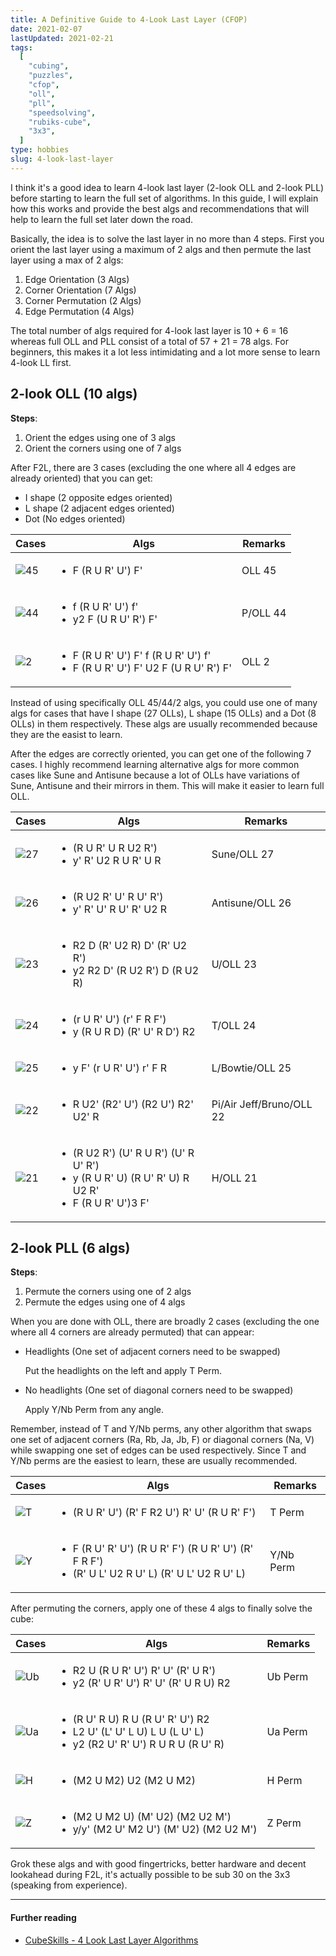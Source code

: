 ```yaml
---
title: A Definitive Guide to 4-Look Last Layer (CFOP)
date: 2021-02-07
lastUpdated: 2021-02-21
tags:
  [
    "cubing",
    "puzzles",
    "cfop",
    "oll",
    "pll",
    "speedsolving",
    "rubiks-cube",
    "3x3",
  ]
type: hobbies
slug: 4-look-last-layer
---
```


I think it's a good idea to learn 4-look last layer (2-look OLL and 2-look PLL) before starting to learn the full set of algorithms. In this guide, I will explain how this works and provide the best algs and recommendations that will help to learn the full set later down the road.

Basically, the idea is to solve the last layer in no more than 4 steps. First you orient the last layer using a maximum of 2 algs and then permute the last layer using a max of 2 algs:

1. Edge Orientation (3 Algs)
2. Corner Orientation (7 Algs)
3. Corner Permutation (2 Algs)
4. Edge Permutation (4 Algs)

The total number of algs required for 4-look last layer is 10 + 6 = 16 whereas full OLL and PLL consist of a total of 57 + 21 = 78 algs. For beginners, this makes it a lot less intimidating and a lot more sense to learn 4-look LL first.

## 2-look OLL (10 algs)

**Steps**:

1. Orient the edges using one of 3 algs
2. Orient the corners using one of 7 algs

After F2L, there are 3 cases (excluding the one where all 4 edges are already oriented) that you can get:

- I shape (2 opposite edges oriented)
- L shape (2 adjacent edges oriented)
- Dot (No edges oriented)

| Cases                                                                      | Algs                                                                                             | Remarks  |
| -------------------------------------------------------------------------- | ------------------------------------------------------------------------------------------------ | -------- |
| ![45](https://raw.githubusercontent.com/rsapkf/rupiks/main/oll/svg/45.svg) | <ul><li>F (R U R' U') F'</li></ul>                                                               | OLL 45   |
| ![44](https://raw.githubusercontent.com/rsapkf/rupiks/main/oll/svg/44.svg) | <ul><li>f (R U R' U') f'</li><li>y2 F (U R U' R') F'</li></ul>                                   | P/OLL 44 |
| ![2](https://raw.githubusercontent.com/rsapkf/rupiks/main/oll/svg/2.svg)   | <ul><li>F (R U R' U') F' f (R U R' U') f'</li><li>F (R U R' U') F' U2 F (U R U' R') F'</li></ul> | OLL 2    |

Instead of using specifically OLL 45/44/2 algs, you could use one of many algs for cases that have I shape (27 OLLs), L shape (15 OLLs) and a Dot (8 OLLs) in them respectively. These algs are usually recommended because they are the easist to learn.

After the edges are correctly oriented, you can get one of the following 7 cases. I highly recommend learning alternative algs for more common cases like Sune and Antisune because a lot of OLLs have variations of Sune, Antisune and their mirrors in them. This will make it easier to learn full OLL.

| Cases                                                                      | Algs                                                                                                                    | Remarks                  |
| -------------------------------------------------------------------------- | ----------------------------------------------------------------------------------------------------------------------- | ------------------------ |
| ![27](https://raw.githubusercontent.com/rsapkf/rupiks/main/oll/svg/27.svg) | <ul><li>(R U R' U R U2 R')</li><li>y' R' U2 R U R' U R</li></ul>                                                        | Sune/OLL 27              |
| ![26](https://raw.githubusercontent.com/rsapkf/rupiks/main/oll/svg/26.svg) | <ul><li>(R U2 R' U' R U' R')</li><li>y' R' U' R U' R' U2 R</li></ul>                                                    | Antisune/OLL 26          |
| ![23](https://raw.githubusercontent.com/rsapkf/rupiks/main/oll/svg/23.svg) | <ul><li>R2 D (R' U2 R) D' (R' U2 R')</li><li>y2 R2 D' (R U2 R') D (R U2 R)</li></ul>                                    | U/OLL 23                 |
| ![24](https://raw.githubusercontent.com/rsapkf/rupiks/main/oll/svg/24.svg) | <ul><li>(r U R' U') (r' F R F')</li><li>y (R U R D) (R' U' R D') R2</li></ul>                                           | T/OLL 24                 |
| ![25](https://raw.githubusercontent.com/rsapkf/rupiks/main/oll/svg/25.svg) | <ul><li>y F' (r U R' U') r' F R</li></ul>                                                                               | L/Bowtie/OLL 25          |
| ![22](https://raw.githubusercontent.com/rsapkf/rupiks/main/oll/svg/22.svg) | <ul><li>R U2' (R2' U') (R2 U') R2' U2' R</li></ul>                                                                      | Pi/Air Jeff/Bruno/OLL 22 |
| ![21](https://raw.githubusercontent.com/rsapkf/rupiks/main/oll/svg/21.svg) | <ul><li>(R U2 R') (U' R U R') (U' R U' R')</li><li>y (R U R' U) (R U' R' U) R U2 R'</li><li>F (R U R' U')3 F'</li></ul> | H/OLL 21                 |

## 2-look PLL (6 algs)

**Steps**:

1. Permute the corners using one of 2 algs
2. Permute the edges using one of 4 algs

When you are done with OLL, there are broadly 2 cases (excluding the one where all 4 corners are already permuted) that can appear:

- Headlights (One set of adjacent corners need to be swapped)

  Put the headlights on the left and apply T Perm.

- No headlights (One set of diagonal corners need to be swapped)

  Apply Y/Nb Perm from any angle.

Remember, instead of T and Y/Nb perms, any other algorithm that swaps one set of adjacent corners (Ra, Rb, Ja, Jb, F) or diagonal corners (Na, V) while swapping one set of edges can be used respectively. Since T and Y/Nb perms are the easiest to learn, these are usually recommended.

| Cases                                                                    | Algs                                                                                                                 | Remarks   |
| ------------------------------------------------------------------------ | -------------------------------------------------------------------------------------------------------------------- | --------- |
| ![T](https://raw.githubusercontent.com/rsapkf/rupiks/main/pll/svg/T.svg) | <ul><li>(R U R' U') (R' F R2 U') R' U' (R U R' F')</li></ul>                                                         | T Perm    |
| ![Y](https://raw.githubusercontent.com/rsapkf/rupiks/main/pll/svg/Y.svg) | <ul><li>F (R U' R' U') (R U R' F') (R U R' U') (R' F R F')</li><li>(R' U L' U2 R U' L) (R' U L' U2 R U' L)</li></ul> | Y/Nb Perm |

After permuting the corners, apply one of these 4 algs to finally solve the cube:

| Cases                                                                      | Algs                                                                                                                              | Remarks |
| -------------------------------------------------------------------------- | --------------------------------------------------------------------------------------------------------------------------------- | ------- |
| ![Ub](https://raw.githubusercontent.com/rsapkf/rupiks/main/pll/svg/Ub.svg) | <ul><li>R2 U (R U R' U') R' U' (R' U R')</li><li>y2 (R' U R' U') R' U' (R' U R U) R2</li></ul>                                    | Ub Perm |
| ![Ua](https://raw.githubusercontent.com/rsapkf/rupiks/main/pll/svg/Ua.svg) | <ul><li>(R U' R U) R U (R U' R' U') R2</li><li>L2 U' (L' U' L U) L U (L U' L)</li><li>y2 (R2 U' R' U') R U R U (R U' R)</li></ul> | Ua Perm |
| ![H](https://raw.githubusercontent.com/rsapkf/rupiks/main/pll/svg/H.svg)   | <ul><li>(M2 U M2) U2 (M2 U M2)</li></ul>                                                                                          | H Perm  |
| ![Z](https://raw.githubusercontent.com/rsapkf/rupiks/main/pll/svg/Z.svg)   | <ul><li>(M2 U M2 U) (M' U2) (M2 U2 M')</li><li>y/y' (M2 U' M2 U') (M' U2) (M2 U2 M')</li></ul>                                    | Z Perm  |

Grok these algs and with good fingertricks, better hardware and decent lookahead during F2L, it's actually possible to be sub 30 on the 3x3 (speaking from experience).

---

#### Further reading

- [CubeSkills - 4 Look Last Layer Algorithms](https://www.cubeskills.com/uploads/pdf/tutorials/4-look-last-layer.pdf)
